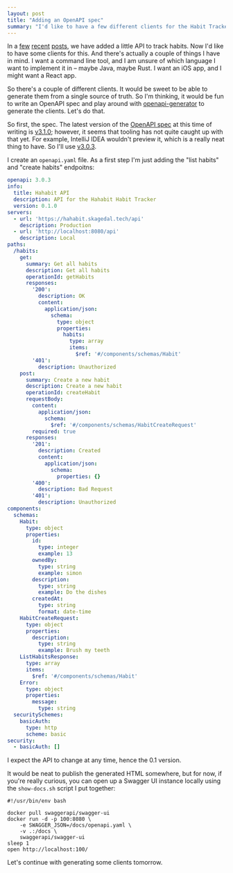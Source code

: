 ```yaml
---
layout: post
title: "Adding an OpenAPI spec"
summary: "I'd like to have a few different clients for the Habit Tracker API, and so I'm adding an OpenAPI spec to generate them from."
---
```


In a [few](/posts/2023-02-21-adding-apis) [recent](/posts/2023-02-23-finish-up-the-api) [posts](/posts/2023-02-24-finishing-apis), we have added a little API to track habits. Now I'd like to have some clients for this. And there's actually a couple of things I have in mind. I want a command line tool, and I am unsure of which language I want to implement it in – maybe Java, maybe Rust. I want an iOS app, and I might want a React app. 

So there's a couple of different clients. It would be sweet to be able to generate them from a single source of truth. So I'm thinking, it would be fun to write an OpenAPI spec and play around with [openapi-generator](https://github.com/OpenAPITools/openapi-generator) to generate the clients. Let's do that. 

So first, the spec. The latest version of the [OpenAPI spec](https://github.com/OAI/OpenAPI-Specification) at this time of writing is [v3.1.0](https://spec.openapis.org/oas/v3.1.0); however, it seems that tooling has not quite caught up with that yet. For example, IntelliJ IDEA wouldn't preview it, which is a really neat thing to have. So I'll use [v3.0.3](https://spec.openapis.org/oas/v3.0.3). 

I create an `openapi.yaml` file. As a first step I'm just adding the "list habits" and "create habits" endpoitns:

```yaml
openapi: 3.0.3
info:
  title: Hahabit API
  description: API for the Hahabit Habit Tracker
  version: 0.1.0
servers:
  - url: 'https://hahabit.skagedal.tech/api'
    description: Production
  - url: 'http://localhost:8080/api'
    description: Local
paths:
  /habits:
    get:
      summary: Get all habits
      description: Get all habits
      operationId: getHabits
      responses:
        '200':
          description: OK
          content:
            application/json:
              schema:
                type: object
                properties:
                  habits:
                    type: array
                    items:
                      $ref: '#/components/schemas/Habit'
        '401':
          description: Unauthorized
    post:
      summary: Create a new habit
      description: Create a new habit
      operationId: createHabit
      requestBody:
        content:
          application/json:
            schema:
              $ref: '#/components/schemas/HabitCreateRequest'
        required: true
      responses:
        '201':
          description: Created
          content:
            application/json:
              schema:
                properties: {}
        '400':
          description: Bad Request
        '401':
          description: Unauthorized
components:
  schemas:
    Habit:
      type: object
      properties:
        id:
          type: integer
          example: 13
        ownedBy:
          type: string
          example: simon
        description:
          type: string
          example: Do the dishes
        createdAt:
          type: string
          format: date-time
    HabitCreateRequest:
      type: object
      properties:
        description:
          type: string
          example: Brush my teeth
    ListHabitsResponse:
      type: array
      items:
        $ref: '#/components/schemas/Habit'
    Error:
      type: object
      properties:
        message:
          type: string
  securitySchemes:
    basicAuth:
      type: http
      scheme: basic
security:
  - basicAuth: []
```

I expect the API to change at any time, hence the 0.1 version. 

It would be neat to publish the generated HTML somewhere, but for now, if you're really curious, you can open up a Swagger UI instance locally using the `show-docs.sh` script I put together:

```shell
#!/usr/bin/env bash

docker pull swaggerapi/swagger-ui
docker run -d -p 100:8080 \
    -e SWAGGER_JSON=/docs/openapi.yaml \
    -v .:/docs \
    swaggerapi/swagger-ui
sleep 1
open http://localhost:100/
```

Let's continue with generating some clients tomorrow.